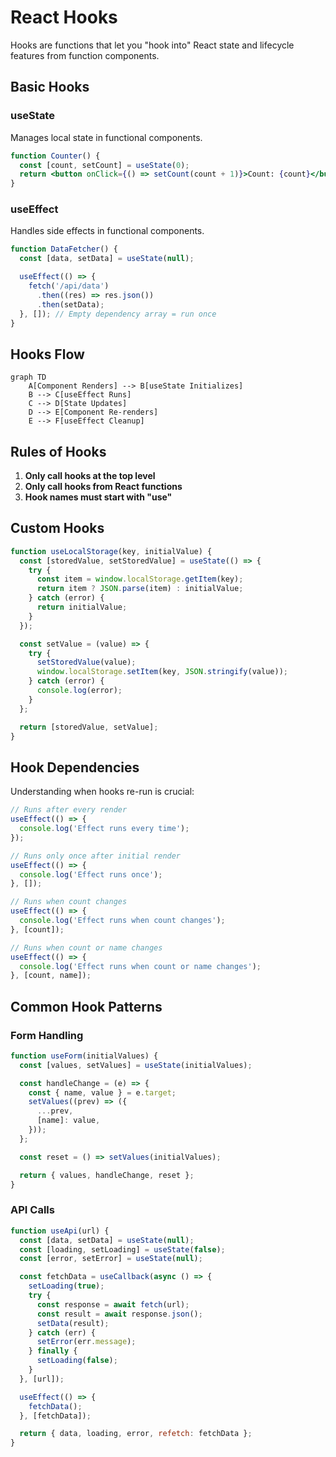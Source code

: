 # React Hooks

Hooks are functions that let you "hook into" React state and lifecycle features from function components.

## Basic Hooks

### useState

Manages local state in functional components.

```jsx
function Counter() {
  const [count, setCount] = useState(0);
  return <button onClick={() => setCount(count + 1)}>Count: {count}</button>;
}
```

### useEffect

Handles side effects in functional components.

```jsx
function DataFetcher() {
  const [data, setData] = useState(null);

  useEffect(() => {
    fetch('/api/data')
      .then((res) => res.json())
      .then(setData);
  }, []); // Empty dependency array = run once
}
```

## Hooks Flow

```mermaid
graph TD
    A[Component Renders] --> B[useState Initializes]
    B --> C[useEffect Runs]
    C --> D[State Updates]
    D --> E[Component Re-renders]
    E --> F[useEffect Cleanup]
```

## Rules of Hooks

1. **Only call hooks at the top level**
2. **Only call hooks from React functions**
3. **Hook names must start with "use"**

## Custom Hooks

```jsx
function useLocalStorage(key, initialValue) {
  const [storedValue, setStoredValue] = useState(() => {
    try {
      const item = window.localStorage.getItem(key);
      return item ? JSON.parse(item) : initialValue;
    } catch (error) {
      return initialValue;
    }
  });

  const setValue = (value) => {
    try {
      setStoredValue(value);
      window.localStorage.setItem(key, JSON.stringify(value));
    } catch (error) {
      console.log(error);
    }
  };

  return [storedValue, setValue];
}
```

## Hook Dependencies

Understanding when hooks re-run is crucial:

```jsx
// Runs after every render
useEffect(() => {
  console.log('Effect runs every time');
});

// Runs only once after initial render
useEffect(() => {
  console.log('Effect runs once');
}, []);

// Runs when count changes
useEffect(() => {
  console.log('Effect runs when count changes');
}, [count]);

// Runs when count or name changes
useEffect(() => {
  console.log('Effect runs when count or name changes');
}, [count, name]);
```

## Common Hook Patterns

### Form Handling

```jsx
function useForm(initialValues) {
  const [values, setValues] = useState(initialValues);

  const handleChange = (e) => {
    const { name, value } = e.target;
    setValues((prev) => ({
      ...prev,
      [name]: value,
    }));
  };

  const reset = () => setValues(initialValues);

  return { values, handleChange, reset };
}
```

### API Calls

```jsx
function useApi(url) {
  const [data, setData] = useState(null);
  const [loading, setLoading] = useState(false);
  const [error, setError] = useState(null);

  const fetchData = useCallback(async () => {
    setLoading(true);
    try {
      const response = await fetch(url);
      const result = await response.json();
      setData(result);
    } catch (err) {
      setError(err.message);
    } finally {
      setLoading(false);
    }
  }, [url]);

  useEffect(() => {
    fetchData();
  }, [fetchData]);

  return { data, loading, error, refetch: fetchData };
}
```
